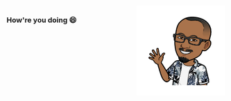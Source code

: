 <img align="right" src="https://github.com/emekalites/emekalites/blob/master/me.png" alt="How're you doing" width=205px height=208px />

### How're you doing 😄
